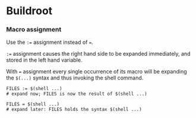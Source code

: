 Buildroot
=========

### Macro assignment

Use the `:=` assignment instead of `=`.

`:=` assignment causes the right hand side to be expanded immediately,
and stored in the left hand variable.

With `=` assignment every single occurrence of its macro will be
expanding the `$(...)` syntax and thus invoking the shell command.

```
FILES := $(shell ...)
# expand now; FILES is now the result of $(shell ...)

FILES = $(shell ...)
# expand later: FILES holds the syntax $(shell ...)
```
